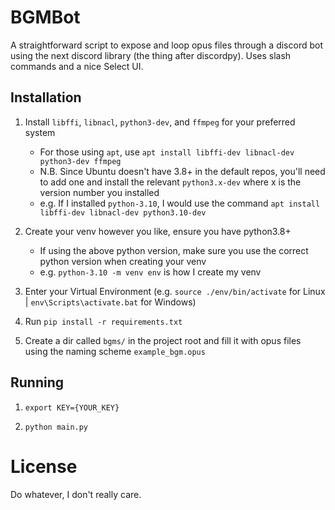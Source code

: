 
# BGMBot
A straightforward script to expose and loop opus files through a discord bot using the next discord library (the thing after discordpy). Uses slash commands and a nice Select UI.

## Installation
1. Install `libffi`, `libnacl`, `python3-dev`, and `ffmpeg` for your preferred system
    - For those using `apt`, use `apt install libffi-dev libnacl-dev python3-dev ffmpeg`
    - N.B. Since Ubuntu doesn't have 3.8+ in the default repos, you'll need to add one and install the relevant `python3.x-dev` where x is the version number you installed
    - e.g. If I installed `python-3.10`, I would use the command `apt install libffi-dev libnacl-dev python3.10-dev`

2. Create your venv however you like, ensure you have python3.8+
    - If using the above python version, make sure you use the correct python version when creating your venv
    - e.g. `python-3.10 -m venv env` is how I create my venv

3. Enter your Virtual Environment (e.g. `source ./env/bin/activate` for Linux | `env\Scripts\activate.bat` for Windows)

4. Run `pip install -r requirements.txt`

5. Create a dir called `bgms/` in the project root and fill it with opus files using the naming scheme `example_bgm.opus`

## Running
1. `export KEY={YOUR_KEY}`

2. `python main.py`


# License
Do whatever, I don't really care.
